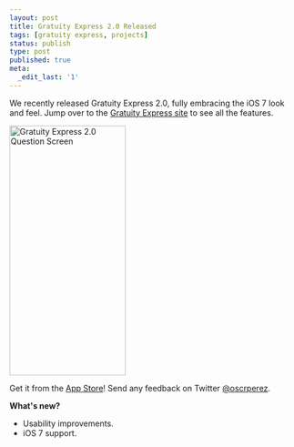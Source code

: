 ```yaml
---
layout: post
title: Gratuity Express 2.0 Released
tags: [gratuity express, projects]
status: publish
type: post
published: true
meta:
  _edit_last: '1'
---
```

We recently released Gratuity Express 2.0, fully embracing the iOS 7 look and feel. Jump over to the [Gratuity Express site](http://oscaraperez.com/gratuityexpress/) to see all the features.

<img class="center-block" alt="Gratuity Express 2.0 Question Screen" src="{{ site.url }}/blog_assets/iPhone5-Questions_s.png" width="204" height="439" />

Get it from the [App Store](https://itunes.apple.com/us/app/gratuity-express-tip-calculator/id593425970)!  Send any feedback on Twitter [@oscrperez](https://twitter.com/oscrperez).

**What's new?**

- Usability improvements.
- iOS 7 support.